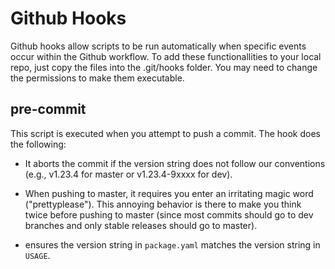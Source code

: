 # Github Hooks

Github hooks allow scripts to be run automatically when specific events occur
within the Github workflow. To add these functionallities to your local repo,
just copy the files into the .git/hooks folder. You may need to change the
permissions to make them executable.

## pre-commit

This script is executed when you attempt to push a commit. The hook does the
following: 

 * It aborts the commit if the version string does not follow our conventions
   (e.g., v1.23.4 for master or v1.23.4-9xxxx for dev).
   
 * When pushing to master, it requires you enter an irritating magic word
   ("prettyplease"). This annoying behavior is there to make you think twice
   before pushing to master (since most commits should go to dev branches and
   only stable releases should go to master).

 * ensures the version string in `package.yaml` matches the version string in `USAGE`.
